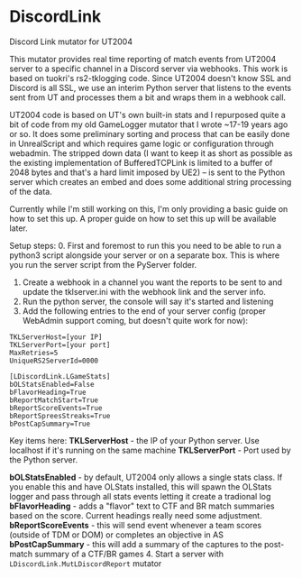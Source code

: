 # DiscordLink
Discord Link mutator for UT2004

This mutator provides real time reporting of match events from UT2004 server to a specific channel in a Discord server via webhooks. This work is based on tuokri's rs2-tklogging code. Since UT2004 doesn't know SSL and Discord is all SSL, we use an interim Python server that listens to the events sent from UT and processes them a bit and wraps them in a webhook call.

UT2004 code is based on UT's own built-in stats and I repurposed quite a bit of code from my old GameLogger mutator that I wrote ~17-19 years ago or so. It does some preliminary sorting and process that can be easily done in UnrealScript and which requires game logic or configuration through webadmin. The stripped down data (I want to keep it as short as possible as the existing implementation of BufferedTCPLink is limited to a buffer of 2048 bytes and that's a hard limit imposed by UE2) – is sent to the Python server which creates an embed and does some additional string processing of the data.

Currently while I'm still working on this, I'm only providing a basic guide on how to set this up. A proper guide on how to set this up will be available later.

Setup steps:
0. First and foremost to run this you need to be able to run a python3 script alongside your server or on a separate box. This is where you run the server script from the PyServer folder. 
1. Create a webhook in a channel you want the reports to be sent to and update the tklserver.ini with the webhook link and the server info. 
2. Run the python server, the console will say it's started and listening
3. Add the following entries to the end of your server config (proper WebAdmin support coming, but doesn't quite work for now):
```[LDiscordLink.TKLMutatorTcpLinkClient]
TKLServerHost=[your IP]
TKLServerPort=[your port]
MaxRetries=5
UniqueRS2ServerId=0000

[LDiscordLink.LGameStats]
bOLStatsEnabled=False
bFlavorHeading=True
bReportMatchStart=True
bReportScoreEvents=True
bReportSpreesStreaks=True
bPostCapSummary=True
```
Key items here:
**TKLServerHost** - the IP of your Python server. Use localhost if it's running on the same machine
**TKLServerPort** - Port used by the Python server.

**bOLStatsEnabled** - by default, UT2004 only allows a single stats class. If you enable this and have OLStats installed, this will spawn the OLStats logger and pass through all stats events letting it create a tradional log
**bFlavorHeading** - adds a "flavor" text to CTF and BR match summaries based on the score. Current headings really need some adjustment.
**bReportScoreEvents** - this will send event whenever a team scores (outside of TDM or DOM) or completes an objective in AS
**bPostCapSummary** - this will add a summary of the captures to the post-match summary of a CTF/BR games
4. Start a server with `LDiscordLink.MutLDiscordReport` mutator


